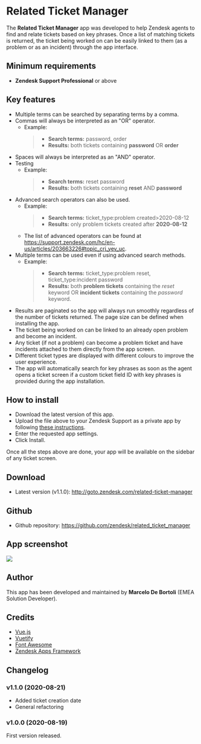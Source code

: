 # Related Ticket Manager

The **Related Ticket Manager** app was developed to help Zendesk agents to find and relate tickets based on key phrases. Once a list of matching tickets is returned, the ticket being worked on can be easily linked to them (as a problem or as an incident) through the app interface.

## Minimum requirements

- **Zendesk Support Professional** or above

## Key features

- Multiple terms can be searched by separating terms by a comma.
- Commas will always be interpreted as an "OR" operator.
  - Example:
    > - **Search terms:** password, order
    > - **Results:** both tickets containing **password** OR **order**
- Spaces will always be interpreted as an "AND" operator.
- Testing
  - Example:
    > - **Search terms:** reset password
    > - **Results:** both tickets containing **reset** AND **password**
- Advanced search operators can also be used.
  - Example:
    > - **Search terms:** ticket_type:problem created>2020-08-12
    > - **Results:** only problem tickets created after **2020-08-12**
  - The list of advanced operators can be found at https://support.zendesk.com/hc/en-us/articles/203663226#topic_crj_yev_uc.
- Multiple terms can be used even if using advanced search methods.
  - Example:
    > - **Search terms:** ticket_type:problem reset, ticket_type:incident password
    > - **Results:** both **problem tickets** containing the _reset_ keyword OR **incident tickets** containing the _password_ keyword.
- Results are paginated so the app will always run smoothly regardless of the number of tickets returned. The page size can be defined when installing the app.
- The ticket being worked on can be linked to an already open problem and become an incident.
- Any ticket (if not a problem) can become a problem ticket and have incidents attached to them directly from the app screen.
- Different ticket types are displayed with different colours to improve the user experience.
- The app will automatically search for key phrases as soon as the agent opens a ticket screen if a custom ticket field ID with key phrases is provided during the app installation.

## How to install

- Download the latest version of this app.
- Upload the file above to your Zendesk Support as a private app by following [these instructions](https://develop.zendesk.com/hc/en-us/articles/360001069347-Uploading-and-installing-a-private-app).
- Enter the requested app settings.
- Click Install.

Once all the steps above are done, your app will be available on the sidebar of any ticket screen.

## Download

- Latest version (v1.1.0): http://goto.zendesk.com/related-ticket-manager

## Github

- Github repository: https://github.com/zendesk/related_ticket_manager

## App screenshot

![](https://user-images.githubusercontent.com/48917373/90786057-082c2180-e2fb-11ea-8d9f-560af86ecf1a.gif)

## Author

This app has been developed and maintained by **Marcelo De Bortoli** (EMEA Solution Developer).

## Credits

- [Vue.js](https://vuejs.org/)
- [Vuetify](https://vuetifyjs.com/en/)
- [Font Awesome](https://fontawesome.com/)
- [Zendesk Apps Framework](https://developer.zendesk.com/apps/docs/developer-guide/getting_started)

## Changelog

### v1.1.0 (2020-08-21)

- Added ticket creation date
- General refactoring

### v1.0.0 (2020-08-19)

First version released.
